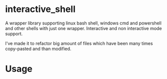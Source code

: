 # interactive_shell

A wrapper library supporting linux bash shell, windows cmd and powershell and other shells with just one wrapper. Interactive and non interactive mode support.

I've made it to refactor big amount of files which have been many times copy-pasted and than modified.

# Usage

